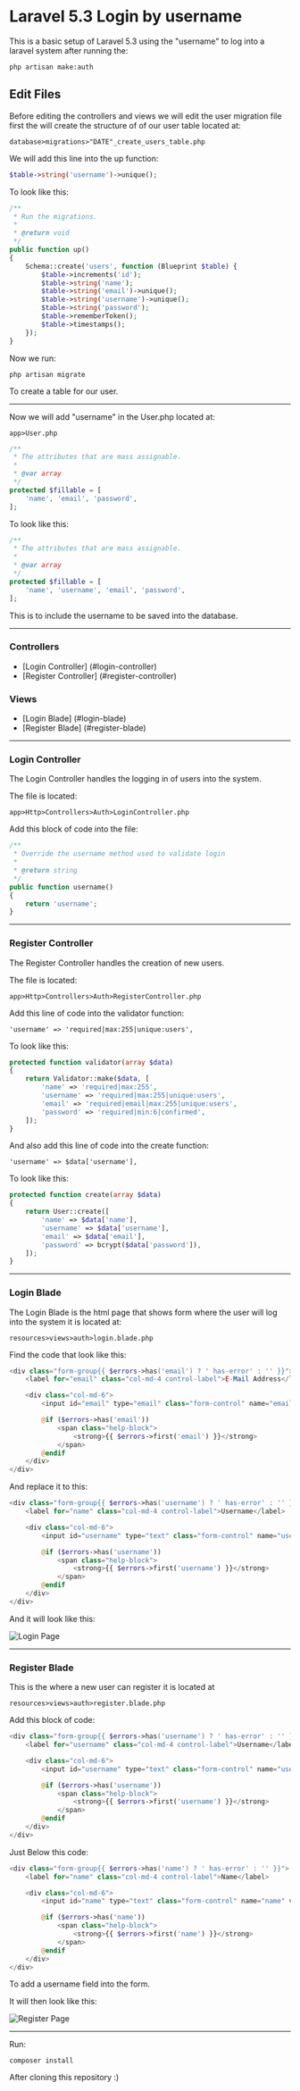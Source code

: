 # Laravel 5.3 Login by username

This is a basic setup of Laravel 5.3 using the "username" to log into a laravel system after running the:

```
php artisan make:auth
```


## Edit Files

Before editing the controllers and views we will edit the user migration file first the will create the structure of of our user table located at:

```
database>migrations>"DATE"_create_users_table.php
```

We will add this line into the up function:

```php
$table->string('username')->unique();
```

To look like this:

```php
/**
 * Run the migrations.
 *
 * @return void
 */
public function up()
{
	Schema::create('users', function (Blueprint $table) {
		$table->increments('id');
		$table->string('name');
		$table->string('email')->unique();
		$table->string('username')->unique();
		$table->string('password');
		$table->rememberToken();
		$table->timestamps();
	});
}
```

Now we run:

```
php artisan migrate
```

To create a table for our user.

---

Now we will add "username" in the User.php located at:

```
app>User.php
```

```php
/**
 * The attributes that are mass assignable.
 *
 * @var array
 */
protected $fillable = [
    'name', 'email', 'password',
];
```

To look like this:

```php
/**
 * The attributes that are mass assignable.
 *
 * @var array
 */
protected $fillable = [
    'name', 'username', 'email', 'password',
];
```

This is to include the username to be saved into the database.

---

### Controllers

* [Login Controller] (#login-controller)
* [Register Controller] (#register-controller)

### Views

* [Login Blade] (#login-blade)
* [Register Blade] (#register-blade)

---

### Login Controller

The Login Controller handles the logging in of users into the system.

The file is located:
```
app>Http>Controllers>Auth>LoginController.php
```

Add this block of code into the file:

```php
/**
 * Override the username method used to validate login
 *
 * @return string
 */
public function username()
{
	return 'username';
}
```

---

### Register Controller

The Register Controller handles the creation of new users.

The file is located:
```
app>Http>Controllers>Auth>RegisterController.php
```

Add this line of code into the validator function:

```
'username' => 'required|max:255|unique:users',
```

To look like this:

```php
protected function validator(array $data)
{
	return Validator::make($data, [
		'name' => 'required|max:255',
		'username' => 'required|max:255|unique:users',
		'email' => 'required|email|max:255|unique:users',
		'password' => 'required|min:6|confirmed',
	]);
}
```

And also add this line of code into the create function:

```
'username' => $data['username'],
```

To look like this:

```php
protected function create(array $data)
{
	return User::create([
		'name' => $data['name'],
		'username' => $data['username'],
		'email' => $data['email'],
		'password' => bcrypt($data['password']),
	]);
}
```

---

### Login Blade

The Login Blade is the html page that shows form where the user will log into the system it is located at:

```
resources>views>auth>login.blade.php
```

Find the code that look like this:

```php
<div class="form-group{{ $errors->has('email') ? ' has-error' : '' }}">
	<label for="email" class="col-md-4 control-label">E-Mail Address</label>

	<div class="col-md-6">
		<input id="email" type="email" class="form-control" name="email" value="{{ old('email') }}" required>

		@if ($errors->has('email'))
			<span class="help-block">
				<strong>{{ $errors->first('email') }}</strong>
			</span>
		@endif
	</div>
</div>
```

And replace it to this:

```php
<div class="form-group{{ $errors->has('username') ? ' has-error' : '' }}">
	<label for="name" class="col-md-4 control-label">Username</label>

	<div class="col-md-6">
		<input id="username" type="text" class="form-control" name="username" value="{{ old('username') }}" required autofocus>

		@if ($errors->has('username'))
			<span class="help-block">
				<strong>{{ $errors->first('username') }}</strong>
			</span>
		@endif
	</div>
</div>
```

And it will look like this:

<img src="https://hectordolo.github.io/img/Login.png" alt="Login Page">

---

### Register Blade

This is the where a new user can register it is located at 

```
resources>views>auth>register.blade.php
```

Add this block of code:

```php
<div class="form-group{{ $errors->has('username') ? ' has-error' : '' }}">
	<label for="username" class="col-md-4 control-label">Username</label>

	<div class="col-md-6">
		<input id="username" type="text" class="form-control" name="username" value="{{ old('username') }}" required autofocus>

		@if ($errors->has('username'))
			<span class="help-block">
				<strong>{{ $errors->first('username') }}</strong>
			</span>
		@endif
	</div>
</div>
```

Just Below this code:

```php
<div class="form-group{{ $errors->has('name') ? ' has-error' : '' }}">
	<label for="name" class="col-md-4 control-label">Name</label>

	<div class="col-md-6">
		<input id="name" type="text" class="form-control" name="name" value="{{ old('name') }}" required autofocus>

		@if ($errors->has('name'))
			<span class="help-block">
				<strong>{{ $errors->first('name') }}</strong>
			</span>
		@endif
	</div>
</div>
```

To add a username field into the form.

It will then look like this:

<img src="https://hectordolo.github.io/img/Register.png" alt="Register Page">

---

Run: 

```
composer install
```

After cloning this repository :)


